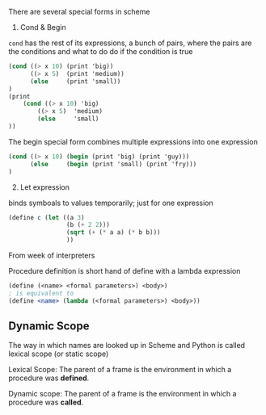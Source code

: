 There are several special forms in scheme

1. Cond & Begin

`cond` has the rest of its expressions, a bunch of pairs, where the pairs are the conditions and what to do do if the condition is true

```scm
(cond ((> x 10) (print 'big))
      ((> x 5)  (print 'medium))
      (else     (print 'small))
)
(print
    (cond ((> x 10) 'big)
        ((> x 5)  'medium)
        (else     'small)
))
```

The begin special form combines multiple expressions into one expression

```scm
(cond ((> x 10) (begin (print 'big) (print 'guy)))
      (else     (begin (print 'small) (print 'fry)))
)
```

2. Let expression

binds symboals to values temporarily; just for one expression

```scm
(define c (let ((a 3)
                (b (+ 2 2)))
                (sqrt (+ (* a a) (* b b)))
                ))
```


From week of interpreters

Procedure definition is short hand of define with a lambda expression

```scm
(define (<name> <formal parameters>) <body>)
; is equivalent to
(define <name> (lambda (<formal parameters>) <body>))
```

## Dynamic Scope

The way in which names are looked up in Scheme and Python is called lexical scope (or static scope)

Lexical Scope: The parent of a frame is the environment in which a procedure was **defined**.

Dynamic scope: The parent of a frame is the environment in which a procedure was **called**.